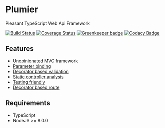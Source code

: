 # Plumier
Pleasant TypeScript Web Api Framework

[![Build Status](https://travis-ci.org/ktutnik/plumier.svg?branch=master)](https://travis-ci.org/ktutnik/plumier)
[![Coverage Status](https://coveralls.io/repos/github/ktutnik/plumier/badge.svg?branch=master)](https://coveralls.io/github/ktutnik/plumier?branch=master) 
[![Greenkeeper badge](https://badges.greenkeeper.io/ktutnik/plumier.svg)](https://greenkeeper.io/)
[![Codacy Badge](https://api.codacy.com/project/badge/Grade/6d61987244f1471abe915292cb3add1b)](https://www.codacy.com/app/ktutnik/plumier?utm_source=github.com&amp;utm_medium=referral&amp;utm_content=ktutnik/plumier&amp;utm_campaign=Badge_Grade)

## Features

* Unopinionated MVC framework
* [Parameter binding](.docs/parameter-binding-cheat-sheet.md)
* [Decorator based validation](.docs/validation-cheat-sheet.md)
* [Static controller analysis](.docs/static-analysis-troubleshoot.md)
* [Testing friendly](.docs/testing-tips.md)
* [Decorator based route](.docs/route-generation-cheat-sheet.md)

## Requirements
* TypeScript
* NodeJS >= 8.0.0
